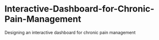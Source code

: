 # Interactive-Dashboard-for-Chronic-Pain-Management
Designing an interactive dashboard for chronic pain management 
